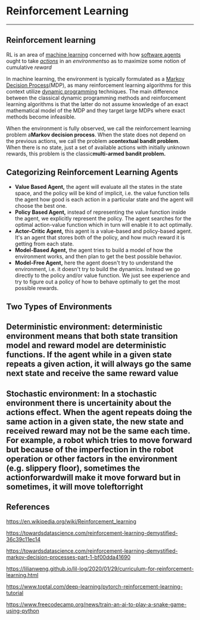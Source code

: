 # Reinforcement Learning

---

## Reinforcement learning

RL is an area of [machine learning](https://en.wikipedia.org/wiki/Machine_learning) concerned with how [software agents](https://en.wikipedia.org/wiki/Software_agent) ought to take [*actions*](https://en.wikipedia.org/wiki/Action_selection) in an *environment*so as to maximize some notion of cumulative *reward*

In machine learning, the environment is typically formulated as a [Markov Decision Process](https://en.wikipedia.org/wiki/Markov_Decision_Process)(MDP), as many reinforcement learning algorithms for this context utilize [dynamic programming](https://en.wikipedia.org/wiki/Dynamic_programming) techniques. The main difference between the classical dynamic programming methods and reinforcement learning algorithms is that the latter do not assume knowledge of an exact mathematical model of the MDP and they target large MDPs where exact methods become infeasible.

When the environment is fully observed, we call the reinforcement learning problem a**Markov decision process**. When the state does not depend on the previous actions, we call the problem a**contextual bandit problem**. When there is no state, just a set of available actions with initially unknown rewards, this problem is the classic**multi-armed bandit problem.**

## Categorizing Reinforcement Learning Agents

- **Value Based Agent,** the agent will evaluate all the states in the state space, and the policy will be kind of implicit, i.e. the value function tells the agent how good is each action in a particular state and the agent will choose the best one.
- **Policy Based Agent,** instead of representing the value function inside the agent, we explicitly represent the policy. The agent searches for the optimal action-value function which in turn will enable it to act optimally.
- **Actor-Critic Agent,** this agent is a value-based and policy-based agent. It's an agent that stores both of the policy, and how much reward it is getting from each state.
- **Model-Based Agent,** the agent tries to build a model of how the environment works, and then plan to get the best possible behavior.
- **Model-Free Agent,** here the agent doesn't try to understand the environment, i.e. it doesn't try to build the dynamics. Instead we go directly to the policy and/or value function. We just see experience and try to figure out a policy of how to behave optimally to get the most possible rewards.

## Two Types of Environments

## Deterministic environment: deterministic environment means that both state transition model and reward model are deterministic functions. If the agent while in a given state repeats a given action, it will always go the same next state and receive the same reward value

## Stochastic environment: In a stochastic environment there is uncertainity about the actions effect. When the agent repeats doing the same action in a given state, the new state and received reward may not be the same each time. For example, a robot which tries to move forward but because of the imperfection in the robot operation or other factors in the environment (e.g. slippery floor), sometimes the actionforwardwill make it move forward but in sometimes, it will move toleftorright

## References

<https://en.wikipedia.org/wiki/Reinforcement_learning>

<https://towardsdatascience.com/reinforcement-learning-demystified-36c39c11ec14>

<https://towardsdatascience.com/reinforcement-learning-demystified-markov-decision-processes-part-1-bf00dda41690>

<https://lilianweng.github.io/lil-log/2020/01/29/curriculum-for-reinforcement-learning.html>

<https://www.toptal.com/deep-learning/pytorch-reinforcement-learning-tutorial>

<https://www.freecodecamp.org/news/train-an-ai-to-play-a-snake-game-using-python>
